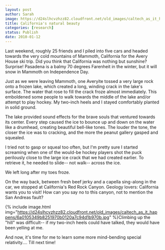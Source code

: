 ```yaml
---
layout: post
author: Sarah
image: https://d24slhcvzhzz82.cloudfront.net/old_images/caltech_as_it_happens/6a0105349b8251970b012876cb86ef970c.jpg
title: California's natural beauty
categories: [research]
status: Publish
date: 2010-01-12
---
```



Last weekend, roughly 25 friends and I piled into five cars and headed towards the very cold mountains of Mammoth, California for the Avery House ski trip. Did you think that California was nothing but sunshine? Surprise! Pasadena is a balmy 70 degrees Farenheit in the winter, but it will snow in Mammoth on Independence Day.

Just as we were leaving Mammoth, one Averyite tossed a very large rock onto a frozen lake, which created a long, winding crack in the lake's surface. The water that rose to fill the crack froze almost immediately. This emboldened some people to walk towards the middle of the lake and/or attempt to play hockey. My two-inch heels and I stayed comfortably planted in solid ground.

The lake provided sound effects for the brave souls that ventured towards its center. Every step caused the ice to bounce up and down on the water like a drumhead, creating beautiful bell-like tones. The louder the tone, the closer the ice was to cracking, and the more the peanut gallery gasped and squealed.

 I tried not to gasp or squeal too often, but I'm pretty sure I started screaming when one of the would-be hockey players shot the puck perilously close to the large ice crack that we had created earlier. To retrieve it, he needed to slide-- not walk-- across the ice.

We left long after my toes froze.

On the way back, between fresh beef jerky and a capella sing-along in the car, we stopped at California's Red Rock Canyon. Geology lovers: California wants you to visit! How can you say no to this canyon, not to mention the San Andreas fault?


{% include image.html img="https://d24slhcvzhzz82.cloudfront.net/old_images/caltech_as_it_happens/6a0105349b8251970b0120a7c94d1b970b.jpg" %}Climbing up the "hill" was difficult-- if my two-inch heels could have talked, they would have been yelling at me.

And now, it's time for me to learn some more mind-bending special relativity.... Till next time!

